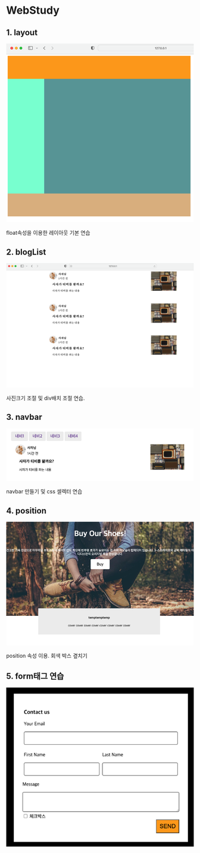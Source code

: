 # WebStudy

## 1. layout

<img src="./default.png">

float속성을 이용한 레이아웃 기본 연습

## 2. blogList

<img src="./blog.png">

사진크기 조절 및 div배치 조절 연습.

## 3. navbar

<img src="./navbar.png">

navbar 만들기 및 css 셀렉터 연습

## 4. position

<img src="./positon.png">

position 속성 이용. 회색 박스 곂치기

## 5. form태그 연습

<img src="./formtest2.png">
